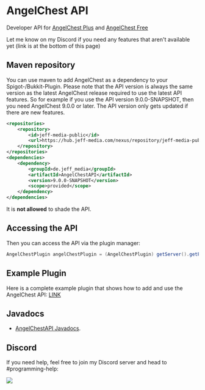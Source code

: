 # AngelChest API

Developer API for [AngelChest Plus](https://www.spigotmc.org/resources/%E2%AD%90-angelchest-plus-%E2%AD%90-death-chests-graveyards.88214/) and [AngelChest Free](https://www.spigotmc.org/resources/angelchest-free.60383/)

Let me know on my Discord if you need any features that aren't available yet (link is at the bottom of this page)

## Maven repository
You can use maven to add AngelChest as a dependency to your Spigot-/Bukkit-Plugin. Please note that the API version
is always the same version as the latest AngelChest release required to use the latest API features. So for example if
you use the API version 9.0.0-SNAPSHOT, then you need AngelChest 9.0.0 or later.
The API version only gets updated if there are new features.

```xml
<repositories>
    <repository>
        <id>jeff-media-public</id>
        <url>https://hub.jeff-media.com/nexus/repository/jeff-media-public/</url>
    </repository>
</repositories>
<dependencies>
    <dependency>
        <groupId>de.jeff_media</groupId>
        <artifactId>AngelChestAPI</artifactId>
        <version>9.0.0-SNAPSHOT</version>
        <scope>provided</scope>
    </dependency>
</dependencies>
```

It is **not allowed** to shade the API.

## Accessing the API
Then you can access the API via the plugin manager:

```java
AngelChestPlugin angelChestPlugin = (AngelChestPlugin) getServer().getPluginManager().getPlugin("AngelChest");
```

## Example Plugin

Here is a complete example plugin that shows how to add and use the AngelChest API: [LINK](https://github.com/JEFF-Media-GbR/AngelChestAPIExample)

## Javadocs
- [AngelChestAPI Javadocs](https://hub.jeff-media.com/javadocs/angelchestapi/).
<!---- [ChestSortAPI source code](https://github.com/JEFF-Media-GbR/AngelChestAPI).-->

## Discord

If you need help, feel free to join my Discord server and head to #programming-help:

<a href="https://discord.jeff-media.de"><img src="https://api.jeff-media.de/img/discord1.png"></a>
